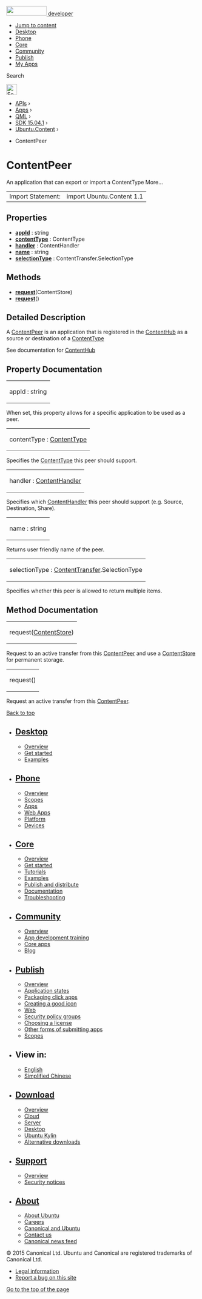 <a href="https://developer.ubuntu.com/" class="logo-ubuntu"><img src="https://developer.ubuntu.com/assets/sites/ubuntu/latest/u/img/logos/logo-ubuntu-orange.svg" width="106" height="25" /> <span>developer</span></a>

-   [Jump to content](index.html#main-content)
-   [Desktop](https://developer.ubuntu.com/en/desktop/)
-   [Phone](https://developer.ubuntu.com/en/phone/)
-   [Core](https://developer.ubuntu.com/core)
-   [Community](https://developer.ubuntu.com/en/community/)
-   [Publish](https://developer.ubuntu.com/en/publish/)
-   [My Apps](https://myapps.developer.ubuntu.com/)

Search

<img src="https://developer.ubuntu.com/assets/sites/ubuntu/latest/u/img/search-white.svg" alt="Search" height="28" />

-   [APIs](../../../../index.html) ›
-   [Apps](../../../index.html) ›
-   [QML](../../index.html) ›
-   [SDK 15.04.1](../index.html) ›
-   [Ubuntu.Content](../Ubuntu.Content/index.html) ›

<!-- -->

-   ContentPeer

ContentPeer
===========

<span class="subtitle"></span>
An application that can export or import a ContentType More...

|                   |                           |
|-------------------|---------------------------|
| Import Statement: | import Ubuntu.Content 1.1 |

<span id="properties"></span>
Properties
----------

-   ****[appId](index.html#appId-prop)**** : string
-   ****[contentType](index.html#contentType-prop)**** : ContentType
-   ****[handler](index.html#handler-prop)**** : ContentHandler
-   ****[name](index.html#name-prop)**** : string
-   ****[selectionType](index.html#selectionType-prop)**** : ContentTransfer.SelectionType

<span id="methods"></span>
Methods
-------

-   ****[request](index.html#request-method-2)****(ContentStore)
-   ****[request](index.html#request-method)****()

<span id="details"></span>
Detailed Description
--------------------

A [ContentPeer](index.html) is an application that is registered in the [ContentHub](../Ubuntu.Content.ContentHub/index.html) as a source or destination of a [ContentType](../Ubuntu.Content.ContentType/index.html)

See documentation for [ContentHub](../Ubuntu.Content.ContentHub/index.html)

Property Documentation
----------------------

<table>
<colgroup>
<col width="100%" />
</colgroup>
<tbody>
<tr class="odd">
<td><p><span id="appId-prop"></span><span class="name">appId</span> : <span class="type">string</span></p></td>
</tr>
</tbody>
</table>

When set, this property allows for a specific application to be used as a peer.

<table>
<colgroup>
<col width="100%" />
</colgroup>
<tbody>
<tr class="odd">
<td><p><span id="contentType-prop"></span><span class="name">contentType</span> : <span class="type"><a href="../Ubuntu.Content.ContentType/index.html">ContentType</a></span></p></td>
</tr>
</tbody>
</table>

Specifies the [ContentType](../Ubuntu.Content.ContentType/index.html) this peer should support.

<table>
<colgroup>
<col width="100%" />
</colgroup>
<tbody>
<tr class="odd">
<td><p><span id="handler-prop"></span><span class="name">handler</span> : <span class="type"><a href="../Ubuntu.Content.ContentHandler/index.html">ContentHandler</a></span></p></td>
</tr>
</tbody>
</table>

Specifies which [ContentHandler](../Ubuntu.Content.ContentHandler/index.html) this peer should support (e.g. Source, Destination, Share).

<table>
<colgroup>
<col width="100%" />
</colgroup>
<tbody>
<tr class="odd">
<td><p><span id="name-prop"></span><span class="name">name</span> : <span class="type">string</span></p></td>
</tr>
</tbody>
</table>

Returns user friendly name of the peer.

<table>
<colgroup>
<col width="100%" />
</colgroup>
<tbody>
<tr class="odd">
<td><p><span id="selectionType-prop"></span><span class="name">selectionType</span> : <span class="type"><a href="../Ubuntu.Content.ContentTransfer/index.html">ContentTransfer</a></span>.<span class="type">SelectionType</span></p></td>
</tr>
</tbody>
</table>

Specifies whether this peer is allowed to return multiple items.

Method Documentation
--------------------

<table>
<colgroup>
<col width="100%" />
</colgroup>
<tbody>
<tr class="odd">
<td><p><span id="request-method-2"></span><span class="name">request</span>(<span class="type"><a href="../Ubuntu.Content.ContentStore/index.html">ContentStore</a></span>)</p></td>
</tr>
</tbody>
</table>

Request to an active transfer from this [ContentPeer](index.html) and use a [ContentStore](../Ubuntu.Content.ContentStore/index.html) for permanent storage.

<table>
<colgroup>
<col width="100%" />
</colgroup>
<tbody>
<tr class="odd">
<td><p><span id="request-method"></span><span class="name">request</span>()</p></td>
</tr>
</tbody>
</table>

Request an active transfer from this [ContentPeer](index.html).

[Back to top](index.html#)

-   [Desktop](https://developer.ubuntu.com/en/desktop/)
    ---------------------------------------------------

    -   [Overview](https://developer.ubuntu.com/en/desktop/)
    -   [Get started](http://snapcraft.io/?utm_source=developer.ubuntu.com&utm_medium=devportal&utm_term=snaps%20snapcraft%20desktop&utm_content=menu&utm_campaign=duc_snappers)
    -   [Examples](https://github.com/ubuntu/snappy-playpen)

-   [Phone](https://developer.ubuntu.com/en/phone/)
    -----------------------------------------------

    -   [Overview](https://developer.ubuntu.com/en/phone/)
    -   [Scopes](https://developer.ubuntu.com/en/phone/scopes/)
    -   [Apps](https://developer.ubuntu.com/en/phone/apps/)
    -   [Web Apps](https://developer.ubuntu.com/en/phone/web/)
    -   [Platform](https://developer.ubuntu.com/en/phone/platform/)
    -   [Devices](https://developer.ubuntu.com/en/phone/devices/)

-   [Core](https://developer.ubuntu.com/core)
    -----------------------------------------

    -   [Overview](https://developer.ubuntu.com/core)
    -   [Get started](https://developer.ubuntu.com/core/get-started)
    -   [Tutorials](https://developer.ubuntu.com/core/tutorials)
    -   [Examples](https://developer.ubuntu.com/core/examples)
    -   [Publish and distribute](https://developer.ubuntu.com/core/publish-and-distribute)
    -   [Documentation](https://developer.ubuntu.com/core/documentation)
    -   [Troubleshooting](https://developer.ubuntu.com/core/troubleshooting)

-   [Community](https://developer.ubuntu.com/en/community/)
    -------------------------------------------------------

    -   [Overview](https://developer.ubuntu.com/en/community/)
    -   [App development training](https://developer.ubuntu.com/en/community/training/)
    -   [Core apps](https://developer.ubuntu.com/en/community/core-apps/)
    -   [Blog](https://developer.ubuntu.com/en/community/blog/)

-   [Publish](https://developer.ubuntu.com/en/publish/)
    ---------------------------------------------------

    -   [Overview](https://developer.ubuntu.com/en/publish/)
    -   [Application states](https://developer.ubuntu.com/en/publish/application-states/)
    -   [Packaging click apps](https://developer.ubuntu.com/en/publish/packaging-click-apps/)
    -   [Creating a good icon](https://developer.ubuntu.com/en/publish/creating-a-good-icon/)
    -   [Web](https://developer.ubuntu.com/en/publish/web/)
    -   [Security policy groups](https://developer.ubuntu.com/en/publish/security-policy-groups/)
    -   [Choosing a license](https://developer.ubuntu.com/en/publish/choosing-a-license/)
    -   [Other forms of submitting apps](https://developer.ubuntu.com/en/publish/other-forms-of-submitting-apps/)
    -   [Scopes](https://developer.ubuntu.com/en/publish/scopes/)

-   View in:
    --------

    -   [English](index.html "Change to language: English")
    -   [Simplified Chinese](index.html "Change to language: Simplified Chinese")

-   [Download](http://ubuntu.com/download/)
    ---------------------------------------

    -   [Overview](http://ubuntu.com/download)
    -   [Cloud](http://ubuntu.com/download/cloud)
    -   [Server](http://ubuntu.com/download/server)
    -   [Desktop](http://ubuntu.com/download/desktop)
    -   [Ubuntu Kylin](http://ubuntu.com/download/ubuntu-kylin)
    -   [Alternative downloads](http://ubuntu.com/download/alternative-downloads)

-   [Support](http://ubuntu.com/support/)
    -------------------------------------

    -   [Overview](http://ubuntu.com/support)
    -   [Security notices](http://www.ubuntu.com/usn/)

-   [About](http://ubuntu.com/about/)
    ---------------------------------

    -   [About Ubuntu](http://ubuntu.com/about/about-ubuntu)
    -   [Careers](http://www.canonical.com/careers)
    -   [Canonical and Ubuntu](http://ubuntu.com/about/canonical-and-ubuntu)
    -   [Contact us](http://ubuntu.com/about/contact-us)
    -   [Canonical news feed](http://insights.ubuntu.com/feed/)

© 2015 Canonical Ltd. Ubuntu and Canonical are registered trademarks of Canonical Ltd.

-   [Legal information](http://www.ubuntu.com/legal)
-   [Report a bug on this site](https://bugs.launchpad.net/developer-ubuntu-com/)

<span class="accessibility-aid">[Go to the top of the page](index.html#)</span>
